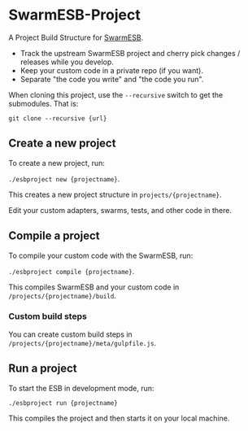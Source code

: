 # SwarmESB-Project

A Project Build Structure for [SwarmESB](https://github.com/salboaie/SwarmESB).

* Track the upstream SwarmESB project and cherry pick changes / releases while you develop. 
* Keep your custom code in a private repo (if you want).
* Separate "the code you write" and "the code you run".

When cloning this project, use the ```--recursive``` switch to get the submodules. That is:

```
git clone --recursive {url}
```

## Create a new project

To create a new project, run:

```./esbproject new {projectname}```.

This creates a new project structure in ```projects/{projectname}```.

Edit your custom adapters, swarms, tests, and other code in there.

## Compile a project

To compile your custom code with the SwarmESB, run:

```./esbproject compile {projectname}```.

This compiles SwarmESB and your custom code in ```/projects/{projectname}/build```.

### Custom build steps

You can create custom build steps in ```/projects/{projectname}/meta/gulpfile.js```.

## Run a project

To start the ESB in development mode, run:

```./esbproject run {projectname}```

This compiles the project and then starts it on your local machine.

